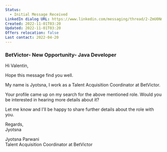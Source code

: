 ```yaml
---
Status:
  - Initial Message Received
LinkedIn dialog URL: https://www.linkedin.com/messaging/thread/2-ZmU0NmJlMGMtYzY3YS00YWU2LTg3YjEtYzJhOWZhZTI0NDgxXzAxMg==/
Created: 2022-11-01T03:20
Updated: 2022-11-01T03:20
Offers relocation: false
Last contact: 2022-04-20
---
```

### BetVictor- New Opportunity- Java Developer

Hi Valentin,  
  
Hope this message find you well.  
  
My name is Jyotsna, I work as a Talent Acquisition Coordinator at BetVictor.  
  
Your profile came up on my search for the above mentioned role. Would you be interested in hearing more details about it?  
  
Let me know and I'll be happy to share further details about the role with you.  
  
Regards,  
Jyotsna  
  
Jyotsna Parwani  
Talent Acquisition Coordinator at BetVictor